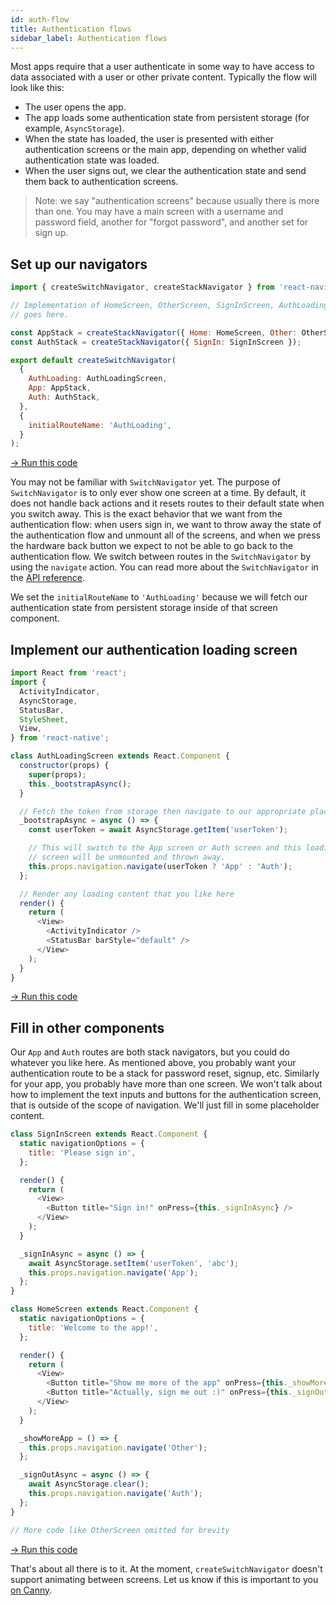 ```yaml
---
id: auth-flow
title: Authentication flows
sidebar_label: Authentication flows
---
```


Most apps require that a user authenticate in some way to have access to data associated with a user or other private content. Typically the flow will look like this:

- The user opens the app.
- The app loads some authentication state from persistent storage (for example, `AsyncStorage`).
- When the state has loaded, the user is presented with either authentication screens or the main app, depending on whether valid authentication state was loaded.
- When the user signs out, we clear the authentication state and send them back to authentication screens.

> Note: we say "authentication screens" because usually there is more than one. You may have a main screen with a username and password field, another for "forgot password", and another set for sign up.

## Set up our navigators

```js
import { createSwitchNavigator, createStackNavigator } from 'react-navigation';

// Implementation of HomeScreen, OtherScreen, SignInScreen, AuthLoadingScreen
// goes here.

const AppStack = createStackNavigator({ Home: HomeScreen, Other: OtherScreen });
const AuthStack = createStackNavigator({ SignIn: SignInScreen });

export default createSwitchNavigator(
  {
    AuthLoading: AuthLoadingScreen,
    App: AppStack,
    Auth: AuthStack,
  },
  {
    initialRouteName: 'AuthLoading',
  }
);
```

<a href="https://snack.expo.io/@react-navigation/auth-flow-v2" target="blank" class="run-code-button">&rarr; Run this code</a>

You may not be familiar with `SwitchNavigator` yet. The purpose of `SwitchNavigator` is to only ever show one screen at a time. By default, it does not handle back actions and it resets routes to their default state when you switch away. This is the exact behavior that we want from the authentication flow: when users sign in, we want to throw away the state of the authentication flow and unmount all of the screens, and when we press the hardware back button we expect to not be able to go back to the authentication flow. We switch between routes in the `SwitchNavigator` by using the `navigate` action. You can read more about the `SwitchNavigator` in the [API reference](switch-navigator.md).

We set the `initialRouteName` to `'AuthLoading'` because we will fetch our authentication state from persistent storage inside of that screen component.

## Implement our authentication loading screen

```js
import React from 'react';
import {
  ActivityIndicator,
  AsyncStorage,
  StatusBar,
  StyleSheet,
  View,
} from 'react-native';

class AuthLoadingScreen extends React.Component {
  constructor(props) {
    super(props);
    this._bootstrapAsync();
  }

  // Fetch the token from storage then navigate to our appropriate place
  _bootstrapAsync = async () => {
    const userToken = await AsyncStorage.getItem('userToken');

    // This will switch to the App screen or Auth screen and this loading
    // screen will be unmounted and thrown away.
    this.props.navigation.navigate(userToken ? 'App' : 'Auth');
  };

  // Render any loading content that you like here
  render() {
    return (
      <View>
        <ActivityIndicator />
        <StatusBar barStyle="default" />
      </View>
    );
  }
}
```

<a href="https://snack.expo.io/@react-navigation/auth-flow-v2" target="blank" class="run-code-button">&rarr; Run this code</a>

## Fill in other components

Our `App` and `Auth` routes are both stack navigators, but you could do whatever you like here. As mentioned above, you probably want your authentication route to be a stack for password reset, signup, etc. Similarly for your app, you probably have more than one screen. We won't talk about how to implement the text inputs and buttons for the authentication screen, that is outside of the scope of navigation. We'll just fill in some placeholder content.

```js
class SignInScreen extends React.Component {
  static navigationOptions = {
    title: 'Please sign in',
  };

  render() {
    return (
      <View>
        <Button title="Sign in!" onPress={this._signInAsync} />
      </View>
    );
  }

  _signInAsync = async () => {
    await AsyncStorage.setItem('userToken', 'abc');
    this.props.navigation.navigate('App');
  };
}

class HomeScreen extends React.Component {
  static navigationOptions = {
    title: 'Welcome to the app!',
  };

  render() {
    return (
      <View>
        <Button title="Show me more of the app" onPress={this._showMoreApp} />
        <Button title="Actually, sign me out :)" onPress={this._signOutAsync} />
      </View>
    );
  }

  _showMoreApp = () => {
    this.props.navigation.navigate('Other');
  };

  _signOutAsync = async () => {
    await AsyncStorage.clear();
    this.props.navigation.navigate('Auth');
  };
}

// More code like OtherScreen omitted for brevity
```

<a href="https://snack.expo.io/@react-navigation/auth-flow-v2" target="blank" class="run-code-button">&rarr; Run this code</a>

That's about all there is to it. At the moment, `createSwitchNavigator` doesn't support animating between screens. Let us know if this is important to you [on Canny](https://react-navigation.canny.io/feature-requests).
